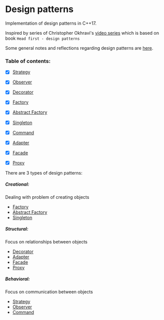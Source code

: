 Design patterns
===============

Implementation of design patterns in C++17.

Inspired by series of Christopher Okhravi's [video series](https://www.youtube.com/watch?v=v9ejT8FO-7I&list=PLrhzvIcii6GNjpARdnO4ueTUAVR9eMBpc)
which is based on book ``Head first - design patterns``

Some general notes and reflections regarding design patterns are [here](patterns/notes.md).

### Table of contents:

- [X] [Strategy](patterns/1_Strategy/description.md)
- [X] [Observer](patterns/2_Observer/description.md)  
- [X] [Decorator](patterns/3_Decorator/description.md)  
- [X] [Factory](patterns/4_Factory/description.md)  
- [X] [Abstract Factory](patterns/5_Abstract_Factory/description.md)  
- [X] [Singleton](patterns/6_Singleton/description.md)  
- [X] [Command](patterns/7_Command/description.md)  
- [X] [Adapter](patterns/8_Adapter/description.md)  
- [X] [Facade](patterns/9_Facade/description.md)
- [X] [Proxy](patterns/10_Proxy/description.md)


There are 3 types of design patterns:

##### Creational:
Dealing with problem of creating objects

- [Factory](patterns/4_Factory/description.md)
- [Abstract Factory](patterns/5_Abstract_Factory/description.md)
- [Singleton](patterns/6_Singleton/description.md)  

##### Structural:
Focus on relationships between objects

- [Decorator](patterns/3_Decorator/description.md)  
- [Adapter](patterns/8_Adapter/description.md)
- [Facade](patterns/9_Facade/description.md)
- [Proxy](patterns/10_Proxy/description.md)

##### Behavioral:
Focus on communication between objects

- [Strategy](patterns/1_Strategy/description.md)
- [Observer](patterns/2_Observer/description.md)  
- [Command](patterns/7_Command/description.md)